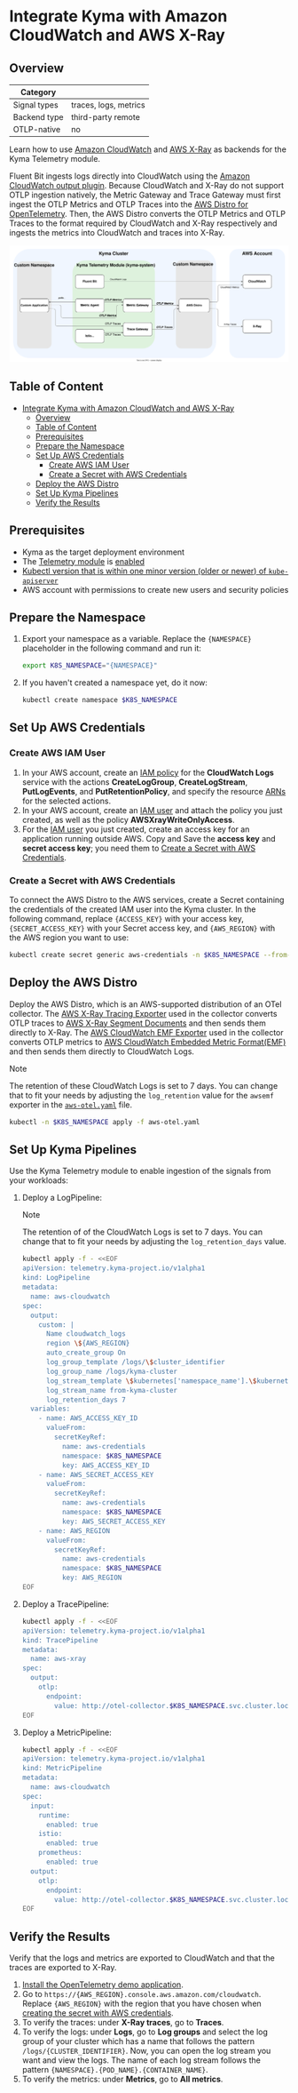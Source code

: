 # Integrate Kyma with Amazon CloudWatch and AWS X-Ray

## Overview

| Category|                       |
| - |-----------------------|
| Signal types | traces, logs, metrics |
| Backend type | third-party remote    |
| OTLP-native | no                    |

Learn how to use [Amazon CloudWatch](https://aws.amazon.com/cloudwatch) and [AWS X-Ray](https://aws.amazon.com/xray/) as backends for the Kyma Telemetry module.

Fluent Bit ingests logs directly into CloudWatch using the [Amazon CloudWatch output plugin](https://docs.fluentbit.io/manual/pipeline/outputs/cloudwatch). Because CloudWatch and X-Ray do not support OTLP ingestion natively, the Metric Gateway and Trace Gateway must first ingest the OTLP Metrics and OTLP Traces into the [AWS Distro for OpenTelemetry](https://aws-otel.github.io). Then, the AWS Distro converts the OTLP Metrics and OTLP Traces to the format required by CloudWatch and X-Ray respectively and ingests the metrics into CloudWatch and traces into X-Ray.

![overview](../assets/cloudwatch.drawio.svg)

## Table of Content

- [Integrate Kyma with Amazon CloudWatch and AWS X-Ray](#integrate-kyma-with-amazon-cloudwatch-and-aws-x-ray)
  - [Overview](#overview)
  - [Table of Content](#table-of-content)
  - [Prerequisites](#prerequisites)
  - [Prepare the Namespace](#prepare-the-namespace)
  - [Set Up AWS Credentials](#set-up-aws-credentials)
    - [Create AWS IAM User](#create-aws-iam-user)
    - [Create a Secret with AWS Credentials](#create-a-secret-with-aws-credentials)
  - [Deploy the AWS Distro](#deploy-the-aws-distro)
  - [Set Up Kyma Pipelines](#set-up-kyma-pipelines)
  - [Verify the Results](#verify-the-results)

## Prerequisites

- Kyma as the target deployment environment
- The [Telemetry module](https://kyma-project.io/#/telemetry-manager/user/README) is [enabled](https://kyma-project.io/#/02-get-started/01-quick-install)
- [Kubectl version that is within one minor version (older or newer) of `kube-apiserver`](https://kubernetes.io/releases/version-skew-policy/#kubectl)
- AWS account with permissions to create new users and security policies

## Prepare the Namespace

1. Export your namespace as a variable. Replace the `{NAMESPACE}` placeholder in the following command and run it:

    ```bash
    export K8S_NAMESPACE="{NAMESPACE}"
    ```

2. If you haven't created a namespace yet, do it now:

    ```bash
    kubectl create namespace $K8S_NAMESPACE
    ```

## Set Up AWS Credentials

### Create AWS IAM User

1. In your AWS account, create an [IAM policy](https://docs.aws.amazon.com/IAM/latest/UserGuide/access_policies.html) for the **CloudWatch Logs** service with the actions **CreateLogGroup**, **CreateLogStream**, **PutLogEvents**, and **PutRetentionPolicy**, and specify the resource [ARNs](https://docs.aws.amazon.com/IAM/latest/UserGuide/reference-arns.html) for the selected actions.
2. In your AWS account, create an [IAM user](https://docs.aws.amazon.com/IAM/latest/UserGuide/id_users.html) and attach the policy you just created, as well as the policy **AWSXrayWriteOnlyAccess**.
3. For the [IAM user](https://docs.aws.amazon.com/IAM/latest/UserGuide/id_users.html) you just created, create an access key for an application running outside AWS. Copy and Save the **access key** and **secret access key**; you need them to [Create a Secret with AWS Credentials](#create-a-secret-with-aws-credentials).

### Create a Secret with AWS Credentials

To connect the AWS Distro to the AWS services, create a Secret containing the credentials of the created IAM user into the Kyma cluster. In the following command, replace `{ACCESS_KEY}` with your access key, `{SECRET_ACCESS_KEY}` with your Secret access key, and `{AWS_REGION}` with the AWS region you want to use:

   ```bash
   kubectl create secret generic aws-credentials -n $K8S_NAMESPACE --from-literal=AWS_ACCESS_KEY_ID={ACCESS_KEY} --from-literal=AWS_SECRET_ACCESS_KEY={SECRET_ACCESS_KEY} --from-literal=AWS_REGION={AWS_REGION}
   ```

## Deploy the AWS Distro

Deploy the AWS Distro, which is an AWS-supported distribution of an OTel collector. The [AWS X-Ray Tracing Exporter](https://github.com/open-telemetry/opentelemetry-collector-contrib/tree/main/exporter/awsxrayexporter) used in the collector converts OTLP traces to [AWS X-Ray Segment Documents](https://docs.aws.amazon.com/xray/latest/devguide/xray-api-segmentdocuments.html) and then sends them directly to X-Ray. The [AWS CloudWatch EMF Exporter](https://github.com/open-telemetry/opentelemetry-collector-contrib/blob/main/exporter/awsemfexporter/README.md) used in the collector converts OTLP metrics to [AWS CloudWatch Embedded Metric Format(EMF)](https://docs.aws.amazon.com/AmazonCloudWatch/latest/monitoring/CloudWatch_Embedded_Metric_Format_Specification.html) and then sends them directly to CloudWatch Logs.

> [!NOTE]
> The retention of these CloudWatch Logs is set to 7 days. You can change that to fit your needs by adjusting the `log_retention` value for the `awsemf` exporter in the [`aws-otel.yaml`](aws-otel.yaml) file.

 ```bash
kubectl -n $K8S_NAMESPACE apply -f aws-otel.yaml
 ```

## Set Up Kyma Pipelines

Use the Kyma Telemetry module to enable ingestion of the signals from your workloads:

1. Deploy a LogPipeline:
   > [!NOTE]
   > The retention of of the CloudWatch Logs is set to 7 days. You can change that to fit your needs by adjusting the `log_retention_days` value.

   ```bash
   kubectl apply -f - <<EOF
   apiVersion: telemetry.kyma-project.io/v1alpha1
   kind: LogPipeline
   metadata:
     name: aws-cloudwatch
   spec:
     output:
       custom: |
         Name cloudwatch_logs
         region \${AWS_REGION}
         auto_create_group On
         log_group_template /logs/\$cluster_identifier
         log_group_name /logs/kyma-cluster         
         log_stream_template \$kubernetes['namespace_name'].\$kubernetes['pod_name'].\$kubernetes['container_name']
         log_stream_name from-kyma-cluster
         log_retention_days 7
     variables:
       - name: AWS_ACCESS_KEY_ID
         valueFrom:
           secretKeyRef:
             name: aws-credentials
             namespace: $K8S_NAMESPACE
             key: AWS_ACCESS_KEY_ID
       - name: AWS_SECRET_ACCESS_KEY
         valueFrom:
           secretKeyRef:
             name: aws-credentials
             namespace: $K8S_NAMESPACE
             key: AWS_SECRET_ACCESS_KEY
       - name: AWS_REGION
         valueFrom:
           secretKeyRef:
             name: aws-credentials
             namespace: $K8S_NAMESPACE
             key: AWS_REGION
   EOF
   ```

2. Deploy a TracePipeline:

   ```bash
   kubectl apply -f - <<EOF
   apiVersion: telemetry.kyma-project.io/v1alpha1
   kind: TracePipeline
   metadata:
     name: aws-xray
   spec:
     output:
       otlp:
         endpoint:
           value: http://otel-collector.$K8S_NAMESPACE.svc.cluster.local:4317
   EOF
   ```

3. Deploy a MetricPipeline:

   ```bash
   kubectl apply -f - <<EOF
   apiVersion: telemetry.kyma-project.io/v1alpha1
   kind: MetricPipeline
   metadata:
     name: aws-cloudwatch
   spec:
     input:
       runtime:
         enabled: true
       istio:
         enabled: true
       prometheus:
         enabled: true
     output:
       otlp:
         endpoint:
           value: http://otel-collector.$K8S_NAMESPACE.svc.cluster.local:4317
   EOF
   ```

## Verify the Results

Verify that the logs and metrics are exported to CloudWatch and that the traces are exported to X-Ray.

1. [Install the OpenTelemetry demo application](../opentelemetry-demo/README.md).
2. Go to `https://{AWS_REGION}.console.aws.amazon.com/cloudwatch`. Replace `{AWS_REGION}` with the region that you have chosen when [creating the secret with AWS credentials](#create-a-secret-with-aws-credentials).
3. To verify the traces: under **X-Ray traces**, go to **Traces**.
4. To verify the logs: under **Logs**, go to **Log groups** and select the log group of your cluster which has a name that follows the pattern `/logs/{CLUSTER_IDENTIFIER}`. Now, you can open the log stream you want and view the logs. The name of each log stream follows the pattern `{NAMESPACE}.{POD_NAME}.{CONTAINER_NAME}`.
5. To verify the metrics: under **Metrics**, go to **All metrics**.
